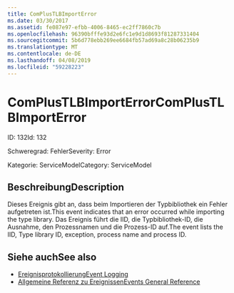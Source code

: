 ```yaml
---
title: ComPlusTLBImportError
ms.date: 03/30/2017
ms.assetid: fe087e97-efbb-4006-8465-ec2ff7860c7b
ms.openlocfilehash: 96390bfffe93d2e6fc1e9d1d8693f81287331404
ms.sourcegitcommit: 5b6d778ebb269ee6684fb57ad69a8c28b06235b9
ms.translationtype: MT
ms.contentlocale: de-DE
ms.lasthandoff: 04/08/2019
ms.locfileid: "59228223"
---
```

# <a name="complustlbimporterror"></a><span data-ttu-id="4f3c8-102">ComPlusTLBImportError</span><span class="sxs-lookup"><span data-stu-id="4f3c8-102">ComPlusTLBImportError</span></span>
<span data-ttu-id="4f3c8-103">ID: 132</span><span class="sxs-lookup"><span data-stu-id="4f3c8-103">Id: 132</span></span>  
  
 <span data-ttu-id="4f3c8-104">Schweregrad: Fehler</span><span class="sxs-lookup"><span data-stu-id="4f3c8-104">Severity: Error</span></span>  
  
 <span data-ttu-id="4f3c8-105">Kategorie: ServiceModel</span><span class="sxs-lookup"><span data-stu-id="4f3c8-105">Category: ServiceModel</span></span>  
  
## <a name="description"></a><span data-ttu-id="4f3c8-106">Beschreibung</span><span class="sxs-lookup"><span data-stu-id="4f3c8-106">Description</span></span>  
 <span data-ttu-id="4f3c8-107">Dieses Ereignis gibt an, dass beim Importieren der Typbibliothek ein Fehler aufgetreten ist.</span><span class="sxs-lookup"><span data-stu-id="4f3c8-107">This event indicates that an error occurred while importing the type library.</span></span> <span data-ttu-id="4f3c8-108">Das Ereignis führt die IID, die Typbibliothek-ID, die Ausnahme, den Prozessnamen und die Prozess-ID auf.</span><span class="sxs-lookup"><span data-stu-id="4f3c8-108">The event lists the IID, Type library ID, exception, process name and process ID.</span></span>  
  
## <a name="see-also"></a><span data-ttu-id="4f3c8-109">Siehe auch</span><span class="sxs-lookup"><span data-stu-id="4f3c8-109">See also</span></span>

- [<span data-ttu-id="4f3c8-110">Ereignisprotokollierung</span><span class="sxs-lookup"><span data-stu-id="4f3c8-110">Event Logging</span></span>](../../../../../docs/framework/wcf/diagnostics/event-logging/index.md)
- [<span data-ttu-id="4f3c8-111">Allgemeine Referenz zu Ereignissen</span><span class="sxs-lookup"><span data-stu-id="4f3c8-111">Events General Reference</span></span>](../../../../../docs/framework/wcf/diagnostics/event-logging/events-general-reference.md)
